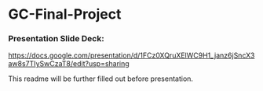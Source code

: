 # GC-Final-Project

### Presentation Slide Deck:
https://docs.google.com/presentation/d/1FCz0XQruXElWC9H1_janz6jSncX3aw8s7TIySwCzaT8/edit?usp=sharing

This readme will be further filled out before presentation.

